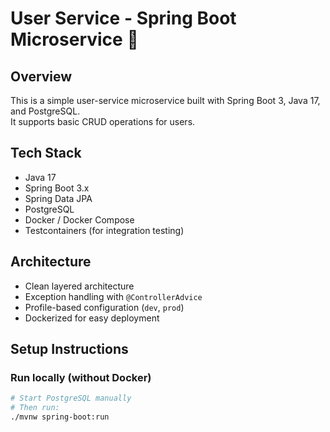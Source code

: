 # User Service - Spring Boot Microservice 🚀

## Overview
This is a simple user-service microservice built with Spring Boot 3, Java 17, and PostgreSQL.  
It supports basic CRUD operations for users.

## Tech Stack
- Java 17
- Spring Boot 3.x
- Spring Data JPA
- PostgreSQL
- Docker / Docker Compose
- Testcontainers (for integration testing)

## Architecture
- Clean layered architecture
- Exception handling with `@ControllerAdvice`
- Profile-based configuration (`dev`, `prod`)
- Dockerized for easy deployment

## Setup Instructions

### Run locally (without Docker)

```bash
# Start PostgreSQL manually
# Then run:
./mvnw spring-boot:run
